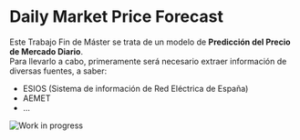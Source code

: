 # Daily Market Price Forecast
Este Trabajo Fin de Máster se trata de un modelo de **Predicción del Precio de Mercado Diario**.<br>
Para llevarlo a cabo, primeramente será necesario extraer información de diversas fuentes, a saber:
* ESIOS (Sistema de información de Red Eléctrica de España)
* AEMET
* ...

![Work in progress](http://www.shopotticatre.it/pimages/Work-in-progress-big-529-932.png "WorkInProgress")
